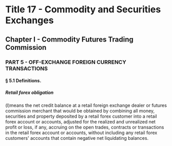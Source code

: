 
# Title 17 - Commodity and Securities Exchanges
## Chapter I - Commodity Futures Trading Commission
### PART 5 - OFF-EXCHANGE FOREIGN CURRENCY TRANSACTIONS
#### § 5.1 Definitions.
##### Retail forex obligation

(l)means the net credit balance at a retail foreign exchange dealer or futures commission merchant that would be obtained by combining all money, securities and property deposited by a retail forex customer into a retail forex account or accounts, adjusted for the realized and unrealized net profit or loss, if any, accruing on the open trades, contracts or transactions in the retail forex account or accounts, without including any retail forex customers' accounts that contain negative net liquidating balances.
